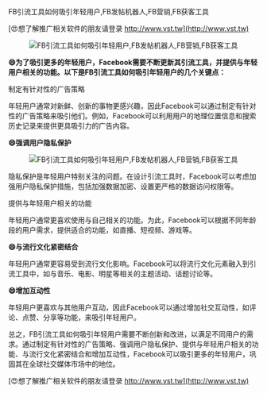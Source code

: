 FB引流工具如何吸引年轻用户,FB发帖机器人,FB营销,FB获客工具

[😍想了解推广相关软件的朋友请登录 http://www.vst.tw](http://www.vst.tw)

 <center><img src="https://vst.tw/MP4/tuiguang/png/2.png" alt="FB引流工具如何吸引年轻用户,FB发帖机器人,FB营销,FB获客工具"></center>

**😄为了吸引更多的年轻用户，Facebook需要不断更新其引流工具，并提供与年轻用户相关的功能。以下是FB引流工具如何吸引年轻用户的几个关键点：**

制定有针对性的广告策略

年轻用户通常对新鲜、创新的事物更感兴趣，因此Facebook可以通过制定有针对性的广告策略来吸引他们。例如，Facebook可以利用用户的地理位置信息和搜索历史记录来提供更具吸引力的广告内容。

**😄强调用户隐私保护**

 <center><img src="https://vst.tw/MP4/tuiguang/png/2.png" alt="FB引流工具如何吸引年轻用户,FB发帖机器人,FB营销,FB获客工具"></center>

隐私保护是年轻用户特别关注的问题。在设计引流工具时，Facebook可以考虑加强用户隐私保护措施，包括加强数据加密、设置更严格的数据访问权限等。

提供与年轻用户相关的功能

年轻用户通常更喜欢使用与自己相关的功能。为此，Facebook可以根据不同年龄段的用户需求，提供适合的功能，如直播、短视频、游戏等。

**😄与流行文化紧密结合**

年轻用户通常更容易受到流行文化影响。Facebook可以将流行文化元素融入到引流工具中，如与音乐、电影、明星等相关的主题活动、话题讨论等。

**😄增加互动性**

年轻用户更喜欢与其他用户互动，因此Facebook可以通过增加社交互动性，如评论、点赞、分享等功能，来吸引年轻用户。

总之，FB引流工具如何吸引年轻用户需要不断创新和改进，以满足不同用户的需求。通过制定有针对性的广告策略、强调用户隐私保护、提供与年轻用户相关的功能、与流行文化紧密结合和增加互动性，Facebook可以吸引更多的年轻用户，巩固其在全球社交媒体市场中的地位。

[😍想了解推广相关软件的朋友请登录 http://www.vst.tw](http://www.vst.tw)



